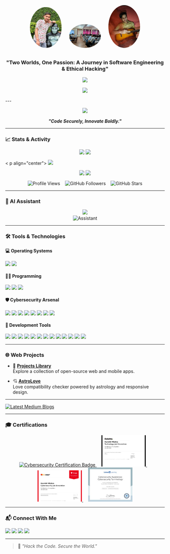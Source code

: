 <p align="center">
  <img src="https://github.com/mishra9759harshit/Photos/blob/main/harshit.jpg?raw=true" width="100" style="border-radius: 50%; margin: 10px;" />
  <img src="https://github.com/mishra9759harshit/Photos/blob/main/IMG-20250601-WA0008.jpg?raw=true" width="100" style="border-radius: 50%; margin: 10px;" />
  <img src="https://github.com/mishra9759harshit/Photos/blob/main/FullSizeRender-4-1.jpg?raw=true" width="100" style="border-radius: 50%; margin: 10px;" />
</p>
<h3 align="center">"Two Worlds, One Passion: A Journey in Software Engineering & Ethical Hacking"</h3>

<p align="center">
  <img src="https://github.com/mishra9759harshit/Photos/blob/main/IMG_crooun.gif" width="200"/>
</p>
<p align="center"> <img src="https://skillicons.dev/icons?i=c,cpp,python,js,html,css,git,github,vscode,linux,arduino" /> </p>
---

<p align="center">
  <img src="https://readme-typing-svg.herokuapp.com?color=00FF00&center=true&vCenter=true&lines=Hi,+I'm+Harshit+Mishra!;Software+Developer+%26+Ethical+Hacker;Expert+in+C,+Python,+JavaScript;Creating+Secure+and+Innovative+Solutions;Cybersecurity+Enthusiast;Web+Developer+%26+Problem+Solver" />
</p>

<p align="center"><strong><em>"Code Securely, Innovate Boldly."</em></strong></p>

---

### 📈 Stats & Activity

<p align="center">
  <img src="https://github-readme-stats.vercel.app/api?username=mishra9759harshit&show_icons=true&theme=tokyonight&border_radius=12&hide_border=false" width="48%"/>
  <img src="https://github-readme-streak-stats.herokuapp.com?user=mishra9759harshit&theme=tokyonight&hide_border=true" width="48%"/>
</p>

< p align="center">
<img src="https://github-readme-stats.vercel.app/api/pin/?username=mishra9759harshit&repo=github-readme-stats&cache_seconds=86400&theme=tokyonight &langs_count=10&hide_border=fals" width="48%" />
<p align="center">
  <img src="https://github-readme-stats.vercel.app/api/top-langs/?username=mishra9759harshit&layout=compact&theme=tokyonight&langs_count=10&hide_border=false" width="48%" />
  <img src="https://github-readme-activity-graph.vercel.app/graph?username=mishra9759harshit&theme=tokyonight&hide_border=true" width="100%" />
</p>

<p align="center">
  <img src="https://komarev.com/ghpvc/?username=mishra9759harshit&label=Profile%20Views&color=blueviolet&style=flat" alt="Profile Views"/>
  &nbsp;&nbsp;
  <img src="https://img.shields.io/github/followers/mishra9759harshit?label=Followers&style=social" alt="GitHub Followers"/>
  &nbsp;&nbsp;
  <img src="https://img.shields.io/github/stars/mishra9759harshit?label=Stars&style=social" alt="GitHub Stars"/>
</p>

---

### 🧠 AI Assistant

<p align="center">
  <a href="https://t.me/Intelligent_Real_Time_Assist_bot">
    <img src="https://img.shields.io/badge/🤖%20Chat%20with%20My%20Assistant-0078D4?style=for-the-badge&logo=telegram&logoColor=white" />
  </a><br>
  <img src="https://github.com/user-attachments/assets/e5c82e74-2777-4a71-865c-8e89800e5c6a" alt="Assistant" width="90" height="90">
</p>

---

### 🛠️ Tools & Technologies

#### 💻 Operating Systems
<p>
  <img src="https://img.shields.io/badge/Windows-XP%2C%202000%2C%207%2C%208%2C%2010%2C%2011-blue?style=for-the-badge&logo=windows" />
  <img src="https://img.shields.io/badge/Linux-Kali,%20Ubuntu,%20Parrot,%20Debian-blue?style=for-the-badge&logo=linux" />
</p>

#### 👨‍💻 Programming
<p>
  <img src="https://img.shields.io/badge/C-Language-blue?style=for-the-badge&logo=c" />
  <img src="https://img.shields.io/badge/Python-Programming-yellow?style=for-the-badge&logo=python" />
  <img src="https://img.shields.io/badge/JavaScript-Dynamic-orange?style=for-the-badge&logo=javascript" />
</p>

#### 🛡️ Cybersecurity Arsenal
<p>
  <img src="https://img.shields.io/badge/Metasploit-Framework-blue?style=for-the-badge&logo=metasploit" />
  <img src="https://img.shields.io/badge/SET-Social_Engineering_Toolkit-blue?style=for-the-badge" />
  <img src="https://img.shields.io/badge/Wireshark-Network_Analyzer-blue?style=for-the-badge&logo=wireshark" />
  <img src="https://img.shields.io/badge/Nmap-Network_Scanner-blue?style=for-the-badge" />
  <img src="https://img.shields.io/badge/John_The_Ripper-Password_Cracker-blue?style=for-the-badge" />
  <img src="https://img.shields.io/badge/Zphisher-Phishing_Tool-blue?style=for-the-badge&logo=kali-linux" />
  <img src="https://img.shields.io/badge/Spooftooth-Bluetooth_Attack_Tool-blue?style=for-the-badge&logo=bluetooth" />
  <img src="https://img.shields.io/badge/Fern_WiFi_Cracker-Active-green?style=for-the-badge&logo=wifi" />
</p>

#### 🧰 Development Tools
<p>
  <img src="https://img.shields.io/badge/VSCode-Editor-blue?style=for-the-badge&logo=visualstudiocode" />
  <img src="https://img.shields.io/badge/PyCharm-IDE-blue?style=for-the-badge&logo=pycharm" />
  <img src="https://img.shields.io/badge/Flutter-Mobile_App_Dev-blue?style=for-the-badge&logo=flutter" />
  <img src="https://img.shields.io/badge/Photoshop-Design-blue?style=for-the-badge&logo=adobephotoshop" />
  <img src="https://img.shields.io/badge/Canva-Design-blue?style=for-the-badge&logo=canva" />
  <img src="https://img.shields.io/badge/VSDC-Video_Editor-orange?style=for-the-badge&logo=vlc-media-player" />
  <img src="https://img.shields.io/badge/MS_Office-Tools-blue?style=for-the-badge&logo=microsoft-office" />
  <img src="https://img.shields.io/badge/Terminal-CMD/Shell-black?style=for-the-badge&logo=windows-terminal" />
  <img src="https://img.shields.io/badge/Git-Version_Control-orange?style=for-the-badge&logo=git" />
  <img src="https://img.shields.io/badge/XAMPP-Local_Server-orange?style=for-the-badge&logo=xampp" />
  <img src="https://img.shields.io/badge/SQL-Database-green?style=for-the-badge&logo=postgresql" />
  <img src="https://img.shields.io/badge/Turbo_C++-Classic-blue?style=for-the-badge&logo=cplusplus" />
  <img src="https://img.shields.io/badge/Firebase-Backend-yellow?style=for-the-badge&logo=firebase" />
</p>

---

### 🌐 Web Projects

- 🌟 [**Projects Library**](https://mishraharshit.vercel.app/live.html)  
  Explore a collection of open-source web and mobile apps.

- 💘 [**AstroLove**](https://astrolove.vercel.app/)  
  Love compatibility checker powered by astrology and responsive design.

---
<!-- Medium Blog Card Embed Example (manual or GitHub action based) -->
<a href="https://medium.com/@mishra9759harshit" target="_blank">
  <img src="https://github-readme-medium.vercel.app/?username=mishra9759harshit&limit=3" alt="Latest Medium Blogs" />
</a>

---

### 🎓 Certifications

<p align="center">
  <a href="https://www.credly.com/badges/4298d4e7-7f68-42d8-b71d-d0c4222b4fb1/public_url">
    <img src="https://images.credly.com/size/160x160/images/50b96632-6cbb-40b7-ac0e-b83f49ff7f94/image.png" width="140" alt="Cybersecurity Certification Badge">
  </a>
  &nbsp;&nbsp;&nbsp;
  <a href="https://github.com/mishra9759harshit/Photos/blob/main/cisco.jpg?raw=true">
    <img src="https://github.com/mishra9759harshit/Photos/blob/main/cisco.jpg?raw=true" width="140" alt="Cisco Certification">
  </a>
  &nbsp;&nbsp;&nbsp;
  <a href="https://github.com/mishra9759harshit/Photos/blob/main/mastercard.jpg?raw=true">
    <img src="https://github.com/mishra9759harshit/Photos/blob/main/mastercard.jpg?raw=true" width="140" alt="Mastercard Certification">
  </a>
  &nbsp;&nbsp;&nbsp;
  <a href="https://github.com/mishra9759harshit/Photos/blob/main/linkedin_cert.jpg?raw=true">
    <img src="https://github.com/mishra9759harshit/Photos/blob/main/linkedin_cert.jpg?raw=true" width="140" alt="LinkedIn Certification">
  </a>
</p>

---

### 📬 Connect With Me

<p>
  <a href="https://mishraharshit.vercel.app"><img src="https://img.shields.io/badge/Website-Harshit%20Mishra-blue?style=for-the-badge&logo=vercel" /></a>
  <a href="mailto:mishra9759harshit@gmail.com"><img src="https://img.shields.io/badge/Email-mishra9759harshit@gmail.com-blue?style=for-the-badge&logo=gmail" /></a>
  <a href="https://www.linkedin.com/in/harshit-mishra-mr-robot"><img src="https://img.shields.io/badge/LinkedIn-Harshit%20Mishra-blue?style=for-the-badge&logo=linkedin" /></a>
  <a href="https://dev.to/mishra9759harshit"><img src="https://img.shields.io/badge/DEV.to-Follow%20Me-black?style=for-the-badge&logo=dev.to" /></a>
</p>

---

> 🔐 _"Hack the Code. Secure the World."_

<!-- ✅ SEO Meta Tags for Harshit Mishra -->

<!-- Basic Meta -->
<meta name="title" content="Harshit Mishra – Software Developer | Ethical Hacker | Cybersecurity Expert | AI Builder">
<meta name="description" content="Official GitHub profile of Harshit Mishra – A passionate Software Developer and Cybersecurity Professional specializing in C, Python, JavaScript, Ethical Hacking, and Secure Web Applications. Explore projects, AI tools, open-source contributions, and certifications.">

<!-- Keywords -->
<meta name="keywords" content="Harshit Mishra, Software Developer, Ethical Hacker, Cybersecurity, AI Developer, AI Assistant, Secure Coding, C Developer, Python Programmer, JavaScript Developer, Flutter, Firebase, GitHub Projects, Cyber Tools, Penetration Testing, SEToolkit, Metasploit, Secure Web Development, Kali Linux, Cybersecurity Certifications, GitHub README, Full Stack Developer, Frontend, Backend, Open Source Contributor">

<!-- Author & Language -->
<meta name="author" content="Harshit Mishra">
<meta name="language" content="English">

<!-- Robots for Indexing -->
<meta name="robots" content="index, follow">
<meta name="googlebot" content="index, follow">

<!-- Open Graph (OG) for Social Sharing -->
<meta property="og:type" content="profile">
<meta property="og:title" content="Harshit Mishra – Software Engineer | Cybersecurity Specialist">
<meta property="og:description" content="Explore the world of ethical hacking and software development with Harshit Mishra. Projects in AI, cybersecurity, and full-stack development.">
<meta property="og:url" content="https://github.com/mishra9759harshit">
<meta property="og:image" content="https://github.com/mishra9759harshit/Photos/blob/main/IMG_crooun.gif">

<!-- Twitter Card -->
<meta name="twitter:card" content="summary_large_image">
<meta name="twitter:title" content="Harshit Mishra – Full Stack Developer & Cybersecurity Enthusiast">
<meta name="twitter:description" content="GitHub Profile of Harshit Mishra – AI Assistant Creator, Ethical Hacker, and C/Python Developer.">
<meta name="twitter:image" content="https://github.com/mishra9759harshit/Photos/blob/main/IMG_crooun.gif">

<!-- Theme Color (Optional for Mobile Browsers) -->
<meta name="theme-color" content="#0f0f0f">

